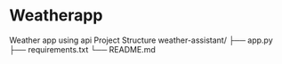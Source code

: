 # Weatherapp
Weather app using api
Project Structure
weather-assistant/
├── app.py
├── requirements.txt
└── README.md
